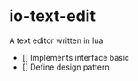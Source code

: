 
# io-text-edit

A text editor written in lua

- [] Implements interface basic
- [] Define design pattern

